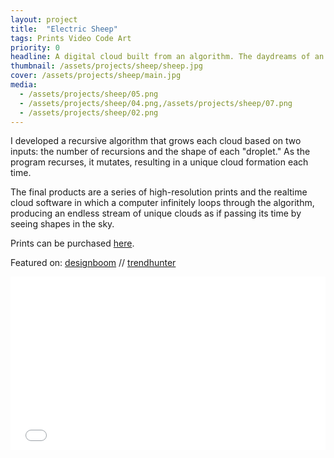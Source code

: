 ```yaml
---
layout: project
title:  "Electric Sheep"
tags: Prints Video Code Art
priority: 0
headline: A digital cloud built from an algorithm. The daydreams of an android lying in a virtual field of grass.
thumbnail: /assets/projects/sheep/sheep.jpg
cover: /assets/projects/sheep/main.jpg
media:
  - /assets/projects/sheep/05.png
  - /assets/projects/sheep/04.png,/assets/projects/sheep/07.png
  - /assets/projects/sheep/02.png
---
```


<!-- https://player.vimeo.com/video/103482209 -->

I developed a recursive algorithm that grows each cloud based on two inputs: the number of recursions and the shape of each "droplet." As the program recurses, it mutates, resulting in a unique cloud formation each time.

The final products are a series of high-resolution prints and the realtime cloud software in which a computer infinitely loops through the algorithm, producing an endless stream of unique clouds as if passing its time by seeing shapes in the sky.

Prints can be purchased [here](http://society6.com/ivaylogetov/prints?show=new).

Featured on: [designboom](http://www.designboom.com/art/ivaylo-getov-electric-sheep-digital-clouds-openframeworks-08-20-2014/) // [trendhunter](http://www.trendhunter.com/trends/ivaylo-getov)

<div id="frameSizer" style="position:relative;width:100%;height:0;padding-top:55%;margin-bottom:3em;">
  <iframe src="/experiments/electricsheep/index.html?showInfo=false" style="border:none;position:absolute;top:0;left:0;bottom:0;right:0;width:100%;height:100%"></iframe>
</div>
